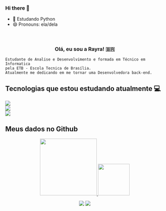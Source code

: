 ### Hi there 👋

- 🌱 Estudando Python 
- 😄 Pronouns: ela/dela

<h3 align="center">  <br>

Olá, eu sou a Rayra! 🇧🇷
<br>

</h3>

```
Estudante de Analise e Desenvolvimento e formada em Técnico em Informatica
pela ETB - Escola Tecnica de Brasília.
Atualmente me dedicando em me tornar uma Desenvolvedora back-end.
```
## Tecnologias que estou estudando atualmente 💻

  <a href="#"><img src="https://img.shields.io/badge/-HTML5-0D1117?style=flat-square&logo=html5&logoColor=#D2691E"></a> 
  <br>
  <a href="#"><img src="https://img.shields.io/badge/-CSS3-0D1117?style=flat-square&logo=css3&logoColor=F0DB4F"></a>
  <br>
  <a href="#"><img src="https://img.shields.io/badge/-Python-0D1117?style=flat-square&logo=Python&logoColor=#00FF00"></a>
 
  
 ## Meus dados no Github
 <div align="center">
<a href="https://github.com/rayralves">

<img height="180em"  src="https://github-readme-stats.vercel.app/api?username=rayralves&show_icons=true&theme=react&hide_border=&title_color=F0DB4F&icon_color=F0DB4F"/>
<img height="100em"  src="https://github-readme-stats.vercel.app/api/top-langs/?username=rayralves&layout=compact&theme=react&hide_border=&title_color=F0DB4F&icon_color=F0DB4F"/>
  </div>





<p align="center">   
  <a href="mailto:rayraluna11@gmail.com" target="_blank"><img src="https://img.shields.io/badge/-Email-0D1117?style=for-the-badge&logo=gmail&logoColor=F0DB4F"></a>
  <a href="https://www.linkedin.com/in/rayra-alves/" target="_blank"><img src="https://img.shields.io/badge/-LinkedIn-0D1117?style=for-the-badge&logo=linkedin&logoColor=F0DB4F"></a>

